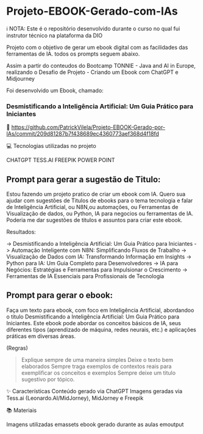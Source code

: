 # Projeto-EBOOK-Gerado-com-IAs

ℹ️ NOTA: Este é o repositório desenvolvido durante o curso no qual fui instrutor técnico na plataforma da DIO

Projeto com o objetivo de gerar um ebook digital com as facilidades das ferramentas de IA. todos os prompts seguem abaixo.

Assim a partir do conteudos do Bootcamp TONNIE - Java and AI in Europe, realizando o Desafio de Projeto - Criando um Ebook com ChatGPT e Midjourney

Foi desenvolvido um Ebook, chamado: 

### Desmistificando a Inteligência Artificial: Um Guia Prático para Iniciantes

📕 https://github.com/PatrickVilela/Projeto-EBOOK-Gerado-por-IAs/commit/209d81287b7f438689ec4360773aef368d4f18fd

💻 Tecnologias utilizadas no projeto

CHATGPT
TESS.AI
FREEPIK
POWER POINT

## Prompt para gerar a sugestão de Titulo:

Estou fazendo um projeto pratico de criar um ebook com IA. Quero sua ajudar com sugestões de Titulos de ebooks para o tema tecnologia e falar de Inteligência Artificial, ou N8N,ou automações, ou Ferramentas de Visualização de dados, ou Python, IA para negocios ou ferramentas de IA. Poderia me dar sugestões de titulos e assuntos para criar este ebook.

Resultados:

-> Desmistificando a Inteligência Artificial: Um Guia Prático para Iniciantes
-> Automação Inteligente com N8N: Simplificando Fluxos de Trabalho
-> Visualização de Dados com IA: Transformando Informação em Insights
-> Python para IA: Um Guia Completo para Desenvolvedores
-> IA para Negócios: Estratégias e Ferramentas para Impulsionar o Crescimento
-> Ferramentas de IA Essenciais para Profissionais de Tecnologia

## Prompt para gerar o ebook:

Faça um texto para ebook, com foco em Inteligência Artificial, abordandoo o titulo Desmistificando a Inteligência Artificial: Um Guia Prático para Iniciantes. Este ebook pode abordar os conceitos básicos de IA, seus diferentes tipos (aprendizado de máquina, redes neurais, etc.) e aplicações práticas em diversas áreas.

(Regras)
> Explique sempre de uma maneira simples
> Deixe o texto bem elaborados
> Sempre traga exemplos de contextos reais para exemplificar os conceitos e exemplos
> Sempre deixe um titulo sugestivo por tópico.

✨ Características
Conteúdo gerado via ChatGPT
Imagens geradas via Tess.ai (Leonardo.AI/MidJorney), MidJorney e Freepik


📚 Materiais

Imagens utilizadas emassets
ebook gerado durante as aulas emoutput
